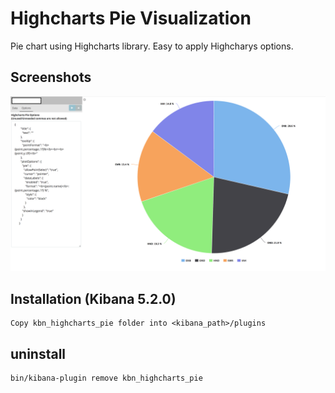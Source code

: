 # Highcharts Pie Visualization 
Pie chart using Highcharts library. Easy to apply Highcharys options.

## Screenshots
![screenshot](/kbn_highcharts_pie/images/pie.png?raw=true)

## Installation (Kibana 5.2.0)
```
Copy kbn_highcharts_pie folder into <kibana_path>/plugins 
```

## uninstall
```
bin/kibana-plugin remove kbn_highcharts_pie
```
